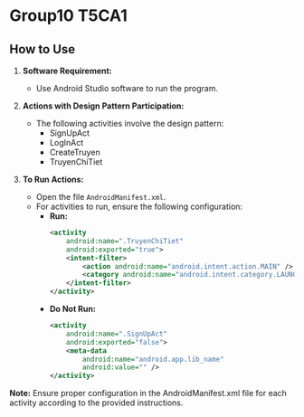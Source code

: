 # Group10 T5CA1

## How to Use
1. **Software Requirement:** 
   - Use Android Studio software to run the program.

2. **Actions with Design Pattern Participation:**
   - The following activities involve the design pattern:
     - SignUpAct
     - LogInAct
     - CreateTruyen
     - TruyenChiTiet

3. **To Run Actions:**
   - Open the file `AndroidManifest.xml`.
   - For activities to run, ensure the following configuration:
     - **Run:**
       ```xml
       <activity
           android:name=".TruyenChiTiet"
           android:exported="true">
           <intent-filter>
               <action android:name="android.intent.action.MAIN" />
               <category android:name="android.intent.category.LAUNCHER" />
           </intent-filter>
       </activity>
       ```
     - **Do Not Run:**
       ```xml
       <activity
           android:name=".SignUpAct"
           android:exported="false">
           <meta-data
               android:name="android.app.lib_name"
               android:value="" />
       </activity>
       ```

**Note:** Ensure proper configuration in the AndroidManifest.xml file for each activity according to the provided instructions.
